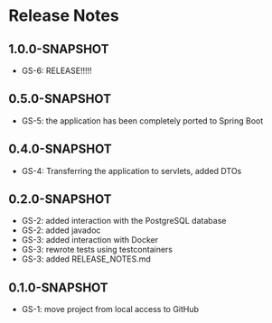 # Release Notes

## 1.0.0-SNAPSHOT

* GS-6: RELEASE!!!!!

## 0.5.0-SNAPSHOT

* GS-5: the application has been completely ported to Spring Boot

## 0.4.0-SNAPSHOT

* GS-4: Transferring the application to servlets, added DTOs

## 0.2.0-SNAPSHOT

* GS-2: added interaction with the PostgreSQL database
* GS-2: added javadoc
* GS-3: added interaction with Docker
* GS-3: rewrote tests using testcontainers
* GS-3: added RELEASE_NOTES.md

## 0.1.0-SNAPSHOT

* GS-1: move project from local access to GitHub